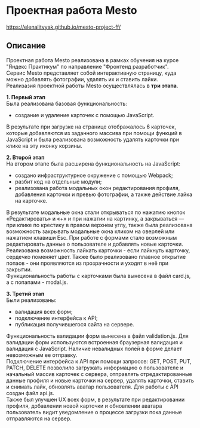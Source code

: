 # Проектная работа Mesto

https://elenalitvyak.github.io/mesto-project-ff/

## Описание
Проектная работа Mesto реализована в рамках обучения на курсе "Яндекс Практикум" по направление "Фронтенд разработчик".    
Сервис Mesto представляет собой интерактивную страницу, куда можно добавлять фотографии, удалять их и ставить лайки.  
Реализазия проектной работы Mesto осуществлялась в **три этапа**.  

**1. Первый этап**  
Была реализована базовая функциональность:
* создание и удаление карточек с помощью JavaScript.
      
В результате при загрузке на странице отображалось 6 карточек, которые добавляются из заданного массива при помощи функций в JavaScript и была реализована возможность удалять карточки при клике на эту иконку корзины.

**2. Второй этап**   
На втором этапе была расширена функциональность на JavaScript:  
* создано инфраструктурное окружение с помощью Webpack;  
* разбит код на отдельные модули;  
* реализована работа модальных окон редактирования профиля, добавления карточки и превью фотографии, а также действие лайка на карточке.
    
В результате модальные окна стали открываться по нажатию кнопок «Редактировать» и «+» и при нажатии на картинку, а закрываться — при клике по крестику в правом верхнем углу, также была реализована возможность закрывать модальные окна кликом на оверлей или нажатием клавиши Esc. При работе с формами стало возможным редактировать данные о пользователе и добавлять новые карточки. Реализована возможность лайкать карточки - если лайкнуть карточку, сердечко поменяет цвет. Также было реализовано плавное открытие попаов - они проявляются из прозрачности и уходят в неё при закрытии.    
Функциональность работы с карточками была вынесена в файл card.js, а с попапами - modal.js.   

**3. Третий этап**   
Были реализованы:  
* валидация всех форм;   
* подключение интерфейса к API;  
* публикация получившегося сайта на сервере.
  
Функциональность валидации форм вынесена в файл validation.js. Для валидации форм используются встроенная браузерная валидация и валидация с JavaScript. Наличие невалидных полей в форме делает невозможным ее отправку.  
Подключение интерфейса к API при помощи запросов: GET, POST, PUT, PATCH, DELETE позволило загружать информацию о пользователе и начальный массив карточек с сервера, отправлять отредактированные данные профиля и новые карточки на сервер, удалять карточки, ставить и снимать лайк, обновлять аватар пользователя. Для работы с API создан файл api.js.  
Также был улучшен UX всех форм, в результате при редактировании профиля, добавлении новой карточки и обновлении аватара пользователь видит уведомление о процессе загрузки пока данные отправляются на сервер.